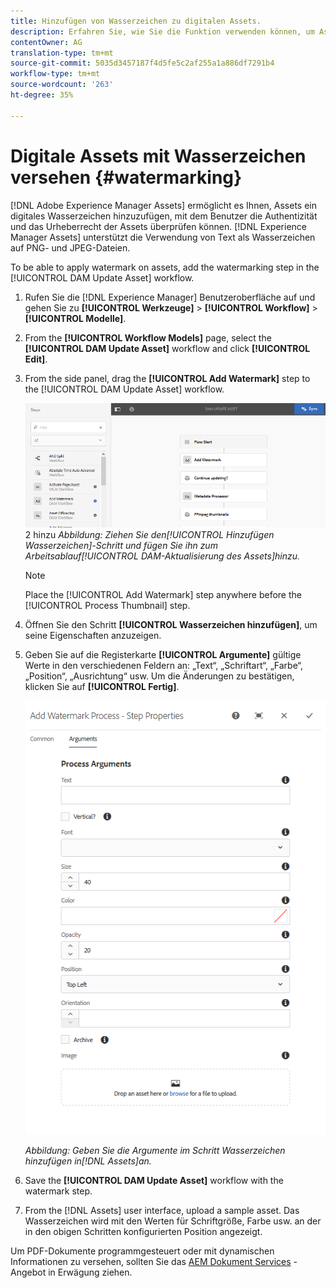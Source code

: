 ```yaml
---
title: Hinzufügen von Wasserzeichen zu digitalen Assets.
description: Erfahren Sie, wie Sie die Funktion verwenden können, um Assets digitale Wasserzeichen hinzuzufügen.
contentOwner: AG
translation-type: tm+mt
source-git-commit: 5035d3457187f4d5fe5c2af255a1a886df7291b4
workflow-type: tm+mt
source-wordcount: '263'
ht-degree: 35%

---
```



# Digitale Assets mit Wasserzeichen versehen {#watermarking}

[!DNL Adobe Experience Manager Assets] ermöglicht es Ihnen, Assets ein digitales Wasserzeichen hinzuzufügen, mit dem Benutzer die Authentizität und das Urheberrecht der Assets überprüfen können. [!DNL Experience Manager Assets] unterstützt die Verwendung von Text als Wasserzeichen auf PNG- und JPEG-Dateien.

To be able to apply watermark on assets, add the watermarking step in the [!UICONTROL DAM Update Asset] workflow.

1. Rufen Sie die [!DNL Experience Manager] Benutzeroberfläche auf und gehen Sie zu **[!UICONTROL Werkzeuge]** > **[!UICONTROL Workflow]** > **[!UICONTROL Modelle]**.
1. From the **[!UICONTROL Workflow Models]** page, select the **[!UICONTROL DAM Update Asset]** workflow and click **[!UICONTROL Edit]**.

1. From the side panel, drag the **[!UICONTROL Add Watermark]** step to the [!UICONTROL DAM Update Asset] workflow.

   ![Ziehen Sie den [!UICONTROL HinzufügenWasserzeichenschritt] und fügen Sie ihn zum [!UICONTROL DAM Update Asset] -Arbeitsablauf](assets/add_watermark_step_aem_assets.png)2 hinzu
   *Abbildung: Ziehen Sie den[!UICONTROL Hinzufügen Wasserzeichen]-Schritt und fügen Sie ihn zum Arbeitsablauf[!UICONTROL DAM-Aktualisierung des Assets]hinzu.*

   >[!NOTE]
   >
   >Place the [!UICONTROL Add Watermark] step anywhere before the [!UICONTROL Process Thumbnail] step.

1. Öffnen Sie den Schritt **[!UICONTROL Wasserzeichen hinzufügen]**, um seine Eigenschaften anzuzeigen.
1. Geben Sie auf die Registerkarte **[!UICONTROL Argumente]** gültige Werte in den verschiedenen Feldern an: „Text“, „Schriftart“, „Farbe“, „Position“, „Ausrichtung“ usw. Um die Änderungen zu bestätigen, klicken Sie auf **[!UICONTROL Fertig]**.

   ![Bereitstellen der Argumente im Schritt „Wasserzeichen hinzufügen“ in Assets](assets/arguments_add_watermark_aem_assets.png)

   *Abbildung: Geben Sie die Argumente im Schritt Wasserzeichen hinzufügen in[!DNL Assets]an.*

1. Save the **[!UICONTROL DAM Update Asset]** workflow with the watermark step.
1. From the [!DNL Assets] user interface, upload a sample asset. Das Wasserzeichen wird mit den Werten für Schriftgröße, Farbe usw. an der in den obigen Schritten konfigurierten Position angezeigt.

Um PDF-Dokumente programmgesteuert oder mit dynamischen Informationen zu versehen, sollten Sie das [AEM Dokument Services](/help/forms/using/overview-aem-document-services.md) -Angebot in Erwägung ziehen.
